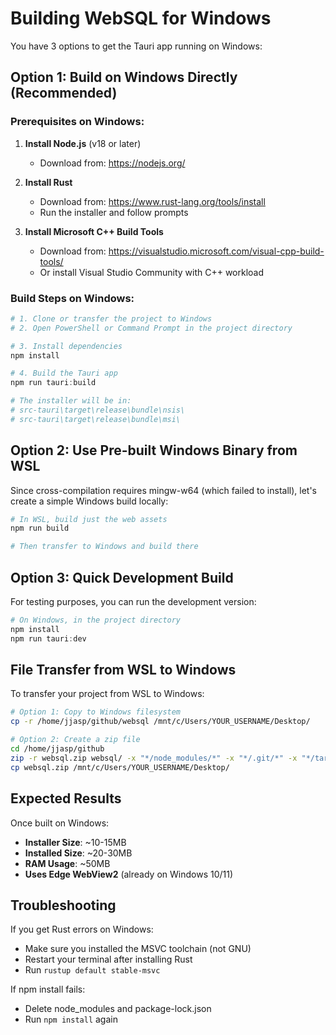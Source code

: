 # Building WebSQL for Windows

You have 3 options to get the Tauri app running on Windows:

## Option 1: Build on Windows Directly (Recommended)

### Prerequisites on Windows:
1. **Install Node.js** (v18 or later)
   - Download from: https://nodejs.org/

2. **Install Rust**
   - Download from: https://www.rust-lang.org/tools/install
   - Run the installer and follow prompts

3. **Install Microsoft C++ Build Tools**
   - Download from: https://visualstudio.microsoft.com/visual-cpp-build-tools/
   - Or install Visual Studio Community with C++ workload

### Build Steps on Windows:
```powershell
# 1. Clone or transfer the project to Windows
# 2. Open PowerShell or Command Prompt in the project directory

# 3. Install dependencies
npm install

# 4. Build the Tauri app
npm run tauri:build

# The installer will be in:
# src-tauri\target\release\bundle\nsis\
# src-tauri\target\release\bundle\msi\
```

## Option 2: Use Pre-built Windows Binary from WSL

Since cross-compilation requires mingw-w64 (which failed to install), let's create a simple Windows build locally:

```bash
# In WSL, build just the web assets
npm run build

# Then transfer to Windows and build there
```

## Option 3: Quick Development Build

For testing purposes, you can run the development version:

```powershell
# On Windows, in the project directory
npm install
npm run tauri:dev
```

## File Transfer from WSL to Windows

To transfer your project from WSL to Windows:

```bash
# Option 1: Copy to Windows filesystem
cp -r /home/jjasp/github/websql /mnt/c/Users/YOUR_USERNAME/Desktop/

# Option 2: Create a zip file
cd /home/jjasp/github
zip -r websql.zip websql/ -x "*/node_modules/*" -x "*/.git/*" -x "*/target/*"
cp websql.zip /mnt/c/Users/YOUR_USERNAME/Desktop/
```

## Expected Results

Once built on Windows:
- **Installer Size**: ~10-15MB
- **Installed Size**: ~20-30MB  
- **RAM Usage**: ~50MB
- **Uses Edge WebView2** (already on Windows 10/11)

## Troubleshooting

If you get Rust errors on Windows:
- Make sure you installed the MSVC toolchain (not GNU)
- Restart your terminal after installing Rust
- Run `rustup default stable-msvc`

If npm install fails:
- Delete node_modules and package-lock.json
- Run `npm install` again